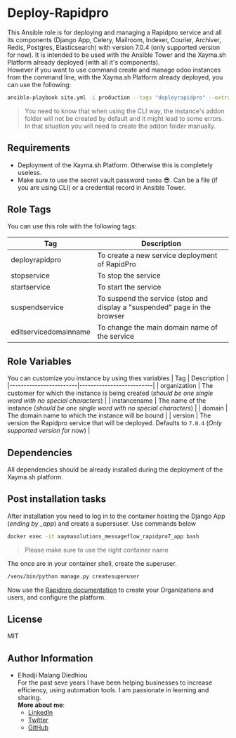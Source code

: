 Deploy-Rapidpro
=========

This Ansible role is for deploying and managing a Rapidpro service and all its components (Django App, Celery, Mailroom, Indexer, Courier, Archiver, Redis, Postgres, Elasticsearch) with version 7.0.4 (only supported version for now).
It is intended to be used with the Ansible Tower and the Xayma.sh Platform already deployed (with all it's components).  
However if you want to use command create and manage odoo instances from the command line, with the Xayma.sh Platform already deployed, you can use the following:

```bash
ansible-playbook site.yml -i production --tags "deployrapidpro" --extra-vars "organization=xaymasolutions instancename=messageflow domain=messageflow.xaymasolutions.com" --vault-pass-file "vault_password" -K
```

> You need to know that when using the CLI way, the instance's addon folder will not be created by default and it might lead to some errors. In that situation you will need to create the addon folder manually.


Requirements
------------
- Deployment of the Xayma.sh Platform. Otherwise this is completely useless.
- Make sure to use the secret vault password `temba` 😎. Can be a file (if you are using CLI) or a credential record in Ansible Tower.


Role Tags
---------
You can use this role with the following tags: 

| Tag                    | Description              |
|------------------------|--------------------------|
| deployrapidpro         | To create a new service deployment of RapidPro  |
| stopservice            | To stop the service      |
| startservice           | To start the service     |
| suspendservice         | To suspend the service (stop and display a "suspended" page in the browser |
| editservicedomainname  | To change the main domain name of the service   |


Role Variables
--------------

You can customize you instance by using thes variables
| Tag                    | Description              |
|------------------------|--------------------------|
| organization           | The customer for which the instance is being created (*should be one single word with no special characters*) |
| instancename           | The name of the instance (*should be one single word with no special characters*)  |
| domain                 | The domain name to which the instance will be bound |
| version                | The version the Rapidpro service that will be deployed. Defaults to `7.0.4` (*Only supported version for now*) |


Dependencies
------------
All dependencies should be already installed during the deployment of the Xayma.sh platform.

Post installation tasks
----------------------
After installation you need to log in to the container hosting the Django App (*ending by _app*) and create a supersuser. Use commands below
```bash
docker exec -it xaymasolutions_messageflow_rapidpro7_app bash
```
> Please make sure to use the right container name

The once are in your container shell, create the superuser.
```bash
/venv/bin/python manage.py createsuperuser
```

Now use the [Rapidpro documentation](https://rapidpro.github.io/rapidpro/docs/hosting/) to create your Organizations and users, and configure the platform.

License
-------

MIT

Author Information
------------------

- Elhadji Malang Diedhiou  
For the past seve years I have been helping businesses to increase efficiency, using automation tools. I am passionate in learning and sharing.  
**More about me**:
  * [LinkedIn]
  * [Twitter]
  * [GitHub]

[LinkedIn]: https://linkedin.com/in/supermalang
[GitHub]: https://github.com/supermalang
[Twitter]: https://twitter.com/supermalang_

